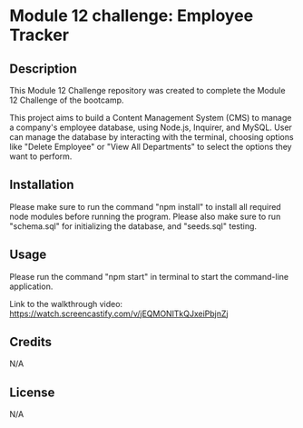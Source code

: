 # Module 12 challenge: Employee Tracker

## Description

This Module 12 Challenge repository was created to complete the Module 12 Challenge of the bootcamp.

This project aims to build a Content Management System (CMS) to manage a company's employee database, using Node.js, Inquirer, and MySQL.
User can manage the database by interacting with the terminal, choosing options like "Delete Employee" or "View All Departments" to 
select the options they want to perform.

## Installation

Please make sure to run the command "npm install" to install all required node modules before running the program. 
Please also make sure to run "schema.sql" for initializing the database, and "seeds.sql" testing.

## Usage

Please run the command "npm start" in terminal to start the command-line application.

Link to the walkthrough video: https://watch.screencastify.com/v/jEQMONlTkQJxeiPbjnZj

## Credits

N/A

## License

N/A
